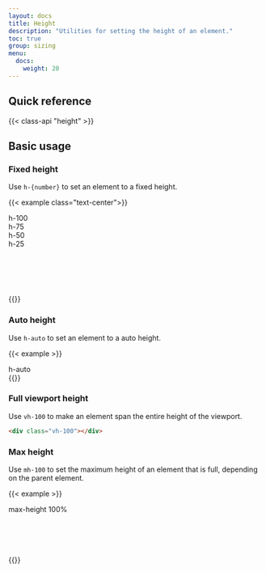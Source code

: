 ```yaml
---
layout: docs
title: Height
description: "Utilities for setting the height of an element."
toc: true
group: sizing
menu:
  docs:    
    weight: 20
---
```


## Quick reference 

{{< class-api "height" >}}

## Basic usage

### Fixed height

Use `h-{number}` to set an element to a fixed height.

{{< example class="text-center">}}
<div style="height:160px">
<div class="h-100 d-inline-block me-3 text-bg-primary p-1 px-2 rounded">h-100</div>
<div class="h-75 d-inline-block me-3 text-bg-primary p-1 px-2 rounded">h-75</div>
<div class="h-50 d-inline-block me-3 text-bg-primary p-1 px-2 rounded">h-50</div>
<div class="h-25 d-inline-block me-3 text-bg-primary p-1 px-2 rounded">h-25</div>
</div>
{{</ example >}}

### Auto height

Use `h-auto` to set an element to a auto height.

{{< example >}}
<div class="h-auto d-inline-block me-3 text-bg-primary p-1 px-2 rounded">h-auto</div>
{{</ example >}}

### Full viewport height

Use `vh-100` to make an element span the entire height of the viewport.

```html
<div class="vh-100"></div>
```

### Max height

Use `mh-100` to set the maximum height of an element that is full, depending on the parent element.

{{< example >}}
<div class="bg-purple-50" style="height:100px">
  <div class="bg-purple-300 text-white d-inline-block mh-100 p-2" style="height:200px">
    max-height 100%
  </div>
</div>
{{</ example >}}